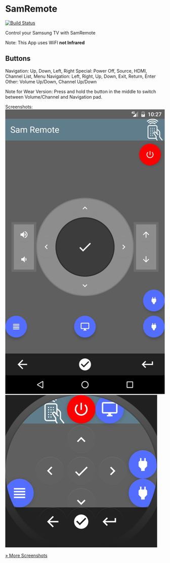 # SamRemote
[![Build Status](https://travis-ci.org/mkg20001/SamRemote.svg?branch=master)](https://travis-ci.org/mkg20001/SamRemote)

Control your Samsung TV with SamRemote

Note: This App uses WiFI **not Infrared**

## Buttons
Navigation: Up, Down, Left, Right
Special: Power Off, Source, HDMI, Channel List, Menu
Navigation: Left, Right, Up, Down, Exit, Return, Enter
Other: Volume Up/Down, Channel Up/Down

Note for Wear Version: Press and hold the button in the middle to switch between Volume/Channel and Navigation pad.

Screenshots:
![Nexus 5X (Android N)](/Screenshots/Nexus5X_N.png?raw=true "Nexus 5X")
![Android Wear Round](/Screenshots/Wear_Round_Big.png?raw=true "Android Wear")

[» More Screenshots](/Screenshots/)
